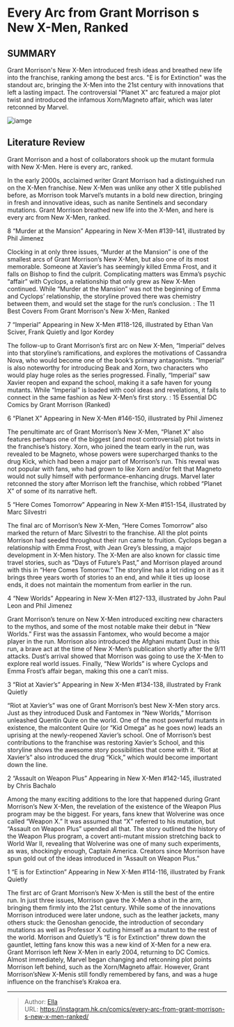 # Every Arc from Grant Morrison s New X-Men, Ranked


## SUMMARY 


 Grant Morrison&#39;s New X-Men introduced fresh ideas and breathed new life into the franchise, ranking among the best arcs. 
 &#34;E is for Extinction&#34; was the standout arc, bringing the X-Men into the 21st century with innovations that left a lasting impact. 
 The controversial &#34;Planet X&#34; arc featured a major plot twist and introduced the infamous Xorn/Magneto affair, which was later retconned by Marvel. 

![iamge](https://static1.srcdn.com/wordpress/wp-content/uploads/2023/12/grant-morrison-new-x-men.jpg)

## Literature Review

Grant Morrison and a host of collaborators shook up the mutant formula with New X-Men. Here is every arc, ranked.




In the early 2000s, acclaimed writer Grant Morrison had a distinguished run on the X-Men franchise. New X-Men was unlike any other X title published before, as Morrison took Marvel’s mutants in a bold new direction, bringing in fresh and innovative ideas, such as nanite Sentinels and secondary mutations. Grant Morrison breathed new life into the X-Men, and here is every arc from New X-Men, ranked.









 








 8  “Murder at the Mansion” 
Appearing in New X-Men #139-141, illustrated by Phil Jimenez


 







Clocking in at only three issues, “Murder at the Mansion” is one of the smallest arcs of Grant Morrison’s New X-Men, but also one of its most memorable. Someone at Xavier’s has seemingly killed Emma Frost, and it falls on Bishop to find the culprit. Complicating matters was Emma’s psychic “affair” with Cyclops, a relationship that only grew as New X-Men continued. While “Murder at the Mansion” was not the beginning of Emma and Cyclops’ relationship, the storyline proved there was chemistry between them, and would set the stage for the run’s conclusion.
 : The 11 Best Covers From Grant Morrison&#39;s New X-Men, Ranked





 7  “Imperial” 
Appearing in New X-Men #118-126, illustrated by Ethan Van Sciver, Frank Quietly and Igor Kordey


 







The follow-up to Grant Morrison’s first arc on New X-Men, “Imperial” delves into that storyline’s ramifications, and explores the motivations of Cassandra Nova, who would become one of the book’s primary antagonists. “Imperial” is also noteworthy for introducing Beak and Xorn, two characters who would play huge roles as the series progressed. Finally, “Imperial” saw Xavier reopen and expand the school, making it a safe haven for young mutants. While “Imperial” is loaded with cool ideas and revelations, it fails to connect in the same fashion as New X-Men’s first story.
 : 15 Essential DC Comics by Grant Morrison (Ranked)







 6  “Planet X” 
Appearing in New X-Men #146-150, illustrated by Phil Jimenez


 







The penultimate arc of Grant Morrison’s New X-Men, “Planet X” also features perhaps one of the biggest (and most controversial) plot twists in the franchise’s history. Xorn, who joined the team early in the run, was revealed to be Magneto, whose powers were supercharged thanks to the drug Kick, which had been a major part of Morrison’s run. This reveal was not popular with fans, who had grown to like Xorn and/or felt that Magneto would not sully himself with performance-enhancing drugs. Marvel later retconned the story after Morrison left the franchise, which robbed “Planet X” of some of its narrative heft.





 5  “Here Comes Tomorrow” 
Appearing in New X-Men #151-154, illustrated by Marc Silvestri


 







The final arc of Morrison’s New X-Men, “Here Comes Tomorrow” also marked the return of Marc Silvestri to the franchise. All the plot points Morrison had seeded throughout their run came to fruition. Cyclops began a relationship with Emma Frost, with Jean Grey’s blessing, a major development in X-Men history. The X-Men are also known for classic time travel stories, such as “Days of Future’s Past,” and Morrison played around with this in “Here Comes Tomorrow.” The storyline has a lot riding on it as it brings three years worth of stories to an end, and while it ties up loose ends, it does not maintain the momentum from earlier in the run.





 4  “New Worlds” 
Appearing in New X-Men #127-133, illustrated by John Paul Leon and Phil Jimenez


 







Grant Morrison’s tenure on New X-Men introduced exciting new characters to the mythos, and some of the most notable make their debut in “New Worlds.” First was the assassin Fantomex, who would become a major player in the run. Morrison also introduced the Afghani mutant Dust in this run, a brave act at the time of New X-Men’s publication shortly after the 9/11 attacks. Dust’s arrival showed that Morrison was going to use the X-Men to explore real world issues. Finally, “New Worlds” is where Cyclops and Emma Frost’s affair began, making this one a can’t miss.





 3  “Riot at Xavier’s” 
Appearing in New X-Men #134-138, illustrated by Frank Quietly


 







“Riot at Xavier’s” was one of Grant Morrison’s best New X-Men story arcs. Just as they introduced Dusk and Fantomex in “New Worlds,” Morrison unleashed Quentin Quire on the world. One of the most powerful mutants in existence, the malcontent Quire (or “Kid Omega” as he goes now) leads an uprising at the newly-reopened Xavier’s school. One of Morrison’s best contributions to the franchise was restoring Xavier’s School, and this storyline shows the awesome story possibilities that come with it. “Riot at Xavier’s” also introduced the drug “Kick,” which would become important down the line.





 2  “Assault on Weapon Plus” 
Appearing in New X-Men #142-145, illustrated by Chris Bachalo


 







Among the many exciting additions to the lore that happened during Grant Morrison’s New X-Men, the revelation of the existence of the Weapon Plus program may be the biggest. For years, fans knew that Wolverine was once called “Weapon X.” It was assumed that “X” referred to his mutation, but “Assault on Weapon Plus” upended all that. The story outlined the history of the Weapon Plus program, a covert anti-mutant mission stretching back to World War II, revealing that Wolverine was one of many such experiments, as was, shockingly enough, Captain America. Creators since Morrison have spun gold out of the ideas introduced in “Assault on Weapon Plus.”





 1  “E is for Extinction” 
Appearing in New X-Men #114-116, illustrated by Frank Quietly


 







The first arc of Grant Morrison’s New X-Men is still the best of the entire run. In just three issues, Morrison gave the X-Men a shot in the arm, bringing them firmly into the 21st century. While some of the innovations Morrison introduced were later undone, such as the leather jackets, many others stuck: the Genoshan genocide, the introduction of secondary mutations as well as Professor X outing himself as a mutant to the rest of the world. Morrison and Quietly’s “E is for Extinction” threw down the gauntlet, letting fans know this was a new kind of X-Men for a new era.
Grant Morrison left New X-Men in early 2004, returning to DC Comics. Almost immediately, Marvel began changing and retconning plot points Morrison left behind, such as the Xorn/Magneto affair. However, Grant Morrison’sNew X-Menis still fondly remembered by fans, and was a huge influence on the franchise’s Krakoa era.

---

> Author: [Ella](https://instagram.hk.cn/)  
> URL: https://instagram.hk.cn/comics/every-arc-from-grant-morrison-s-new-x-men-ranked/  

